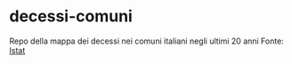 # decessi-comuni
Repo della mappa dei decessi nei comuni italiani negli ultimi 20 anni
Fonte: [Istat](https://www.istat.it/it/archivio/240401)
